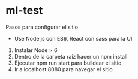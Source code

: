 # ml-test

Pasos para configurar el sitio
- Use Node js con ES6, React con sass para la UI

1. Instalar Node > 6
2. Dentro de la carpeta raiz hacer un npm install
3. Ejecutar npm run start para buildear el sitio
4. Ir a localhost:8080 para navegar el sitio
